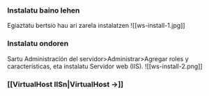 ### Instalatu baino lehen
Egiaztatu bertsio hau ari zarela instalatzen
![[ws-install-1.jpg]]

### Instalatu ondoren
Sartu Administración del servidor>Administrar>Agregar roles y características, eta instalatu Servidor web (IIS).
![[ws-install-2.png]]

### [[VirtualHost IISn|VirtualHost ->]]